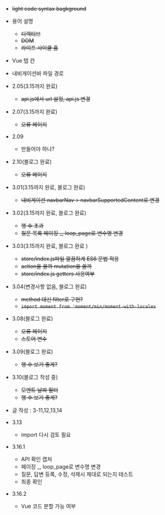 
* ~~light code syntax bagkground~~

* 용어 설명
  * ~~디렉티브~~
  * ~~DOM~~
  * ~~라이프 사이클 홈~~

* Vue 탭 칸
* 내비게이션바 파일 경로

* 2.05(3.15까지 완료)
  * ~~api.js에서 url 설정, api.js 변경~~
 
* 2.07(3.15까지 완료)
  * ~~오류 페이지~~

* 2.09
  * 만들어야 하나?
     
* 2.10(블로그 완료)
  * ~~오류 페이지~~

* 3.01(3.15까지 완료, 블로그 완료)
  * ~~내비게이션 navbarNav-> navbarSupportedContent로 변경~~ 
  
* 3.02(3.15까지 완료, 블로그 완료)
  * ~~행 수 초과~~
  * ~~질문 목록 페이징 _, loop_page로 변수명 변경~~

* 3.03(3.15까지 완료, 블로그 완료 )
  * ~~store/index.js파일 깔끔하게 ES6 문법 적용~~
  * ~~action을 쓸까  mutation을 쓸까~~
  * ~~store/index.js getters 사용여부~~
     
* 3.04(변경사항 없음, 블로그 완료)
  * ~~method 대신 filter로 구현?~~
  * ~~```import moment from 'moment/min/moment-with-locales```~~

* 3.08(블로그 완료)
  * ~~오류 페이지~~
  * ~~스토어 변수~~

* 3.09(블로그 완료)
  * ~~행 수 보기 좋게?~~
     
* 3.10(블로그 작성 중)
  * ~~모멘트 날짜 필터~~
  * ~~행 수 보기 좋게?~~

* 글 작성 : 3-11,12,13,14

* 3.13
  * import 다시 검토 필요
    
* 3.16.1
  * API 확인 캡처
  * 페이징 _, loop_page로 변수명 변경
  * 질문, 답변 등록, 수정, 삭제시 제대로 되는지 테스트
  * 최종 확인
    
* 3.16.2
  * Vue 코드 분할 가능 여부
